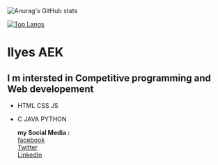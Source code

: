

![Anurag's GitHub stats](https://github-readme-stats.vercel.app/api?username=ilyes-d&show_icons=true&theme=merko)

[![Top Langs](https://github-readme-stats.vercel.app/api/top-langs/?username=ilyes-d&layout=compact&show_icons=true&theme=merko)](https://github.com/anuraghazra/github-readme-stats)
# Ilyes AEK 
## I m intersted in Competitive programming and Web developement 
- HTML CSS JS 
- C JAVA PYTHON 
  
  **my Social Media :**  
  [facebook](https://web.facebook.com/aek.ilyes.3/)  
  [Twitter](https://twitter.com/yahiailyes1)  
  [LinkedIn](https://www.linkedin.com/in/yahia-ilyes-193457215/)

<!---
ilyes-d/ilyes-d is a ✨ special ✨ repository because its `README.md` (this file) appears on your GitHub profile.
You can click the Preview link to take a look at your changes.
--->
